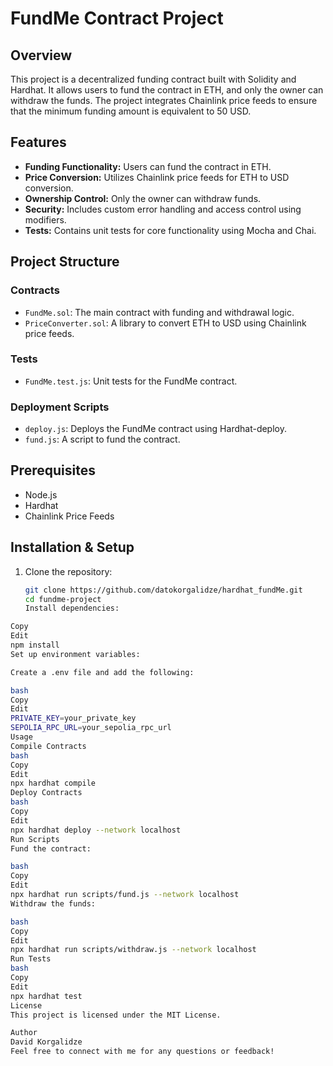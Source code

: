 # FundMe Contract Project

## Overview

This project is a decentralized funding contract built with Solidity and Hardhat. It allows users to fund the contract in ETH, and only the owner can withdraw the funds. The project integrates Chainlink price feeds to ensure that the minimum funding amount is equivalent to 50 USD.

## Features

- **Funding Functionality:** Users can fund the contract in ETH.
- **Price Conversion:** Utilizes Chainlink price feeds for ETH to USD conversion.
- **Ownership Control:** Only the owner can withdraw funds.
- **Security:** Includes custom error handling and access control using modifiers.
- **Tests:** Contains unit tests for core functionality using Mocha and Chai.

## Project Structure

### Contracts

- `FundMe.sol`: The main contract with funding and withdrawal logic.
- `PriceConverter.sol`: A library to convert ETH to USD using Chainlink price feeds.

### Tests

- `FundMe.test.js`: Unit tests for the FundMe contract.

### Deployment Scripts

- `deploy.js`: Deploys the FundMe contract using Hardhat-deploy.
- `fund.js`: A script to fund the contract.

## Prerequisites

- Node.js
- Hardhat
- Chainlink Price Feeds

## Installation & Setup

1. Clone the repository:

   ```bash
   git clone https://github.com/datokorgalidze/hardhat_fundMe.git
   cd fundme-project
   Install dependencies:
   ```

```bash
Copy
Edit
npm install
Set up environment variables:

Create a .env file and add the following:

bash
Copy
Edit
PRIVATE_KEY=your_private_key
SEPOLIA_RPC_URL=your_sepolia_rpc_url
Usage
Compile Contracts
bash
Copy
Edit
npx hardhat compile
Deploy Contracts
bash
Copy
Edit
npx hardhat deploy --network localhost
Run Scripts
Fund the contract:

bash
Copy
Edit
npx hardhat run scripts/fund.js --network localhost
Withdraw the funds:

bash
Copy
Edit
npx hardhat run scripts/withdraw.js --network localhost
Run Tests
bash
Copy
Edit
npx hardhat test
License
This project is licensed under the MIT License.

Author
David Korgalidze
Feel free to connect with me for any questions or feedback!
```
